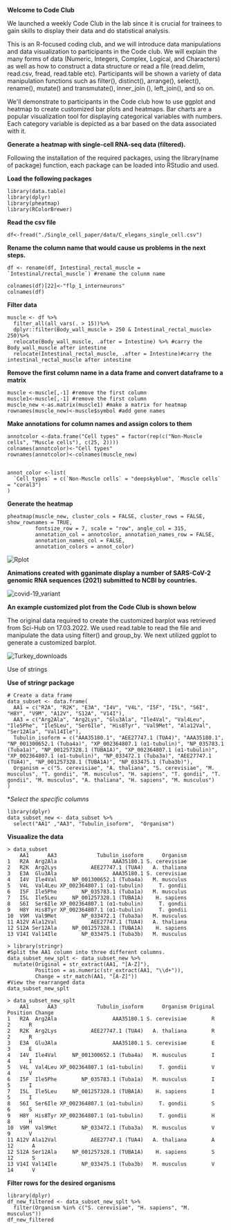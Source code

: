**Welcome to Code Club**

We launched a weekly Code Club in the lab since it is crucial for trainees to gain skills to display their data and do statistical analysis.

This is an R-focused coding club, and we will introduce data manipulations and data visualization to participants in the Code club. We will explain the many forms of data (Numeric, Integers, Complex, Logical, and Characters) as well as how to construct a data structure or read a file (read.delim, read.csv, fread, read.table etc). Participants will be shown a variety of data manipulation functions such as filter(), distinct(), arrange(), select(), rename(), mutate() and transmutate(), inner_join (), left_join(), and so on.


We'll demonstrate to participants in the Code club how to use ggplot and heatmap to create customized bar plots and heatmaps. Bar charts are a popular visualization tool for displaying categorical variables with numbers. Each category variable is depicted as a bar based on the data associated with it. 

**Generate a heatmap with single-cell RNA-seq data (filtered).**

Following the installation of the required packages, using the library(name of package) function, each package can be loaded into RStudio and used.

**Load the following packages**


```
library(data.table)
library(dplyr)
library(pheatmap)
library(RColorBrewer)
```


**Read the csv file**

```
df<-fread("./Single_cell_paper/data/C_elegans_single_cell.csv")
```

**Rename the column name that would cause us problems in the next steps.**

```
df <- rename(df, Intestinal_rectal_muscle = `Intestinal/rectal_muscle`) #rename the colunm name

colnames(df)[22]<-"flp_1_interneurons" 
colnames(df)
```


**Filter data**

```
muscle <- df %>%
  filter_all(all_vars(. > 15))%>%
  dplyr::filter(Body_wall_muscle > 250 & Intestinal_rectal_muscle> 250)%>%
  relocate(Body_wall_muscle, .after = Intestine) %>% #carry the Body_wall_muscle after intestine
  relocate(Intestinal_rectal_muscle, .after = Intestine)#carry the intestinal_rectal_muscle after intestine
```


**Remove the first column name in a data frame and convert dataframe to a matrix**

```
muscle <-muscle[,-1] #remove the first column
muscle1<-muscle[,-1] #remove the first column
muscle_new <-as.matrix(muscle1) #make a matrix for heatmap
rownames(muscle_new)<-muscle$symbol #add gene names
```
**Make annotations  for column names and assign colors to them**

```
annotcolor <-data.frame("Cell types" = factor(rep(c("Non-Muscle cells", "Muscle cells"), c(25, 2))))
colnames(annotcolor)<-"Cell types"
rownames(annotcolor)<-colnames(muscle_new)


annot_color <-list(
  `Cell types` = c(`Non-Muscle cells` = "deepskyblue", `Muscle cells` = "coral3")
)
```

**Generate the heatmap** 

```
pheatmap(muscle_new, cluster_cols = FALSE, cluster_rows = FALSE, show_rownames = TRUE, 
         fontsize_row = 7, scale = "row", angle_col = 315, 
         annotation_col = annotcolor, annotation_names_row = FALSE, 
         annotation_names_col = FALSE,
         annotation_colors = annot_color)
```

![Rplot](https://user-images.githubusercontent.com/12661265/161766453-9479db47-1a30-4008-98c9-e23adb5a9826.png)



**Animations created with gganimate display a number of SARS-CoV-2 genomic RNA sequences (2021) submitted to NCBI by countries.**

![covid-19_variant](https://user-images.githubusercontent.com/12661265/160349923-d7bd0deb-69e4-4545-a5b5-163c969e03d0.gif)


**An example customized plot from the Code Club is shown below**

The original data required to create the customized barplot was retrieved from Sci-Hub on 17.03.2022. We used read.table to read the file and manipulate the data using filter() and group_by. We next utilized ggplot to generate a customized barplot. 


![Turkey_downloads](https://user-images.githubusercontent.com/12661265/158946046-d4e025b5-5a24-4bc0-a965-6dcbcf1df47f.png)





Use of strings



**Use of stringr package** 

```
# Create a data frame
data_subset <- data.frame(
  AA1 = c("R2A", "R2K", "E3A", "I4V", "V4L", "I5F", "I5L", "S6I", "H8Y", "V9M", "A12V", "S12A", "V14I"),
  AA3 = c("Arg2Ala", "Arg2Lys", "Glu3Ala", "Ile4Val", "Val4Leu", "Ile5Phe", "Ile5Leu", "Ser6Ile", "His8Tyr", "Val9Met", "Ala12Val", "Ser12Ala", "Val14Ile"),
  Tubulin_isoform = c("AAA35180.1", "AEE27747.1 (TUA4)", "AAA35180.1", "NP_001300652.1 (Tuba4a)", "XP_002364807.1 (α1-tubulin)", "NP_035783.1 (Tuba1a)", "NP_001257328.1 (TUBA1A)", "XP_002364807.1 (α1-tubulin)", "XP_002364807.1 (α1-tubulin)", "NP_033472.1 (Tuba3a)", "AEE27747.1 (TUA4)", "NP_001257328.1 (TUBA1A)", "NP_033475.1 (Tuba3b)"),
  Organism = c("S. cerevisiae", "A. thaliana", "S. cerevisiae", "M. musculus", "T. gondii", "M. musculus", "H. sapiens", "T. gondii", "T. gondii", "M. musculus", "A. thaliana", "H. sapiens", "M. musculus")
)
```

**Select the specific columns* 

```
library(dplyr)
data_subset_new <- data_subset %>% 
  select("AA1" ,"AA3", "Tubulin_isoform",  "Organism")
```


**Visuaalize the data** 

```
> data_subset
    AA1      AA3             Tubulin_isoform      Organism
1   R2A  Arg2Ala                  AAA35180.1 S. cerevisiae
2   R2K  Arg2Lys           AEE27747.1 (TUA4)   A. thaliana
3   E3A  Glu3Ala                  AAA35180.1 S. cerevisiae
4   I4V  Ile4Val     NP_001300652.1 (Tuba4a)   M. musculus
5   V4L  Val4Leu XP_002364807.1 (α1-tubulin)     T. gondii
6   I5F  Ile5Phe        NP_035783.1 (Tuba1a)   M. musculus
7   I5L  Ile5Leu     NP_001257328.1 (TUBA1A)    H. sapiens
8   S6I  Ser6Ile XP_002364807.1 (α1-tubulin)     T. gondii
9   H8Y  His8Tyr XP_002364807.1 (α1-tubulin)     T. gondii
10  V9M  Val9Met        NP_033472.1 (Tuba3a)   M. musculus
11 A12V Ala12Val           AEE27747.1 (TUA4)   A. thaliana
12 S12A Ser12Ala     NP_001257328.1 (TUBA1A)    H. sapiens
13 V14I Val14Ile        NP_033475.1 (Tuba3b)   M. musculus
```


```
> library(stringr)
#Split the AA1 column into three different columns. 
data_subset_new_splt <- data_subset_new %>%
  mutate(Original = str_extract(AA1, "[A-Z]"),
         Position = as.numeric(str_extract(AA1, "\\d+")),
         Change = str_match(AA1, "[A-Z]"))
#View the rearranged data
data_subset_new_splt
```


```
> data_subset_new_splt
    AA1      AA3             Tubulin_isoform      Organism Original Position Change
1   R2A  Arg2Ala                  AAA35180.1 S. cerevisiae        R        2      R
2   R2K  Arg2Lys           AEE27747.1 (TUA4)   A. thaliana        R        2      R
3   E3A  Glu3Ala                  AAA35180.1 S. cerevisiae        E        3      E
4   I4V  Ile4Val     NP_001300652.1 (Tuba4a)   M. musculus        I        4      I
5   V4L  Val4Leu XP_002364807.1 (α1-tubulin)     T. gondii        V        4      V
6   I5F  Ile5Phe        NP_035783.1 (Tuba1a)   M. musculus        I        5      I
7   I5L  Ile5Leu     NP_001257328.1 (TUBA1A)    H. sapiens        I        5      I
8   S6I  Ser6Ile XP_002364807.1 (α1-tubulin)     T. gondii        S        6      S
9   H8Y  His8Tyr XP_002364807.1 (α1-tubulin)     T. gondii        H        8      H
10  V9M  Val9Met        NP_033472.1 (Tuba3a)   M. musculus        V        9      V
11 A12V Ala12Val           AEE27747.1 (TUA4)   A. thaliana        A       12      A
12 S12A Ser12Ala     NP_001257328.1 (TUBA1A)    H. sapiens        S       12      S
13 V14I Val14Ile        NP_033475.1 (Tuba3b)   M. musculus        V       14      V
```

**Filter rows for the desired organisms** 

```
library(dplyr)
df_new_filtered <- data_subset_new_splt %>%
  filter(Organism %in% c("S. cerevisiae", "H. sapiens", "M. musculus"))
df_new_filtered
```

